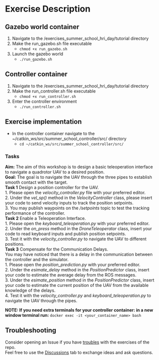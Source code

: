 # Exercise Description

## Gazebo world container
1. Navigate to the /exercises_summer_school_hri_day/tutorial directory
2. Make the run_gazebo.sh file executable
    - `chmod +x run_gazebo.sh`
3. Launch the gazebo world
    - `./run_gazebo.sh`

## Controller container
1. Navigate to the /exercises_summer_school_hri_day/tutorial directory
2. Make the run_controller.sh file executable
    - `chmod +x run_controller.sh`
3. Enter the controller environment
    - `./run_controller.sh`

## Exercise implementation
- In the controller container navigate to the ~/catkin_ws/src/summer_school_controller/src/ directory
    - `cd ~/catkin_ws/src/summer_school_controller/src/`
### Tasks
**Aim:** The aim of this workshop is to design a basic teleoperation interface to navigate a quadrotor UAV to a desired position.<br />
**Goal:** The goal is to navigate the UAV through the three pipes to establish smooth contact with the target.<br />
**Task 1** Design a position controller for the UAV.<br />
    1. Please open the _velocity_controller.py_ file with your preferred editor.<br />
    2. Under the _vel_sp()_ method in the _VelocityController_ class, please insert your code to send velocity inputs to track the position setpoints.<br />
    3. You may publish waypoints on the _/setpoints_ topic to test the tracking performance of the controller.<br />
**Task 2** Enable a Teleoperation Interface.<br />
    1. Please open the _keyboard_teleoperation.py_ with your preferred editor.<br />
    2. Under the _on_press_ method in the _DroneTeleoperator_ class, insert your code to read keyboard inputs and publish position setpoints.<br />
    3. Test it with the _velocity_controller.py_ to navigate the UAV to different positions.<br />
**Task 3** Compensate for the Communication Delays.<br />
    You may have noticed that there is a delay in the communication between the controller and the simulator.<br />
    1. Please open the _position_prediction.py_ with your preferred editor.<br />
    2. Under the _esimate_delay_ method in the _PositionPredictor_ class, insert your code to estimate the average delay from the ROS messages.<br />
    3. Under the _esimate_position_ method in the _PositionPredictor_ class, insert your code to estimate the current position of the UAV from the available knowledge of the delays.<br />
    4. Test it with the _velocity_controller.py_ and _keyboard_teleoperation.py_ to navigate the UAV through the pipes.<br />

**NOTE: If you need extra terminals for your controller container: in a new window terminal run:** `docker exec -it <your_container_name> bash`

## Troubleshooting
Consider opening an Issue if you have [troubles](https://github.com/AERO-TRAIN/exercises_summer_school_hri_day/issues) with the exercises of the repo.\
Feel free to use the [Discussions](https://github.com/AERO-TRAIN/exercises_summer_school_hri_day/discussions) tab to exchange ideas and ask questions.

